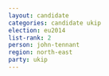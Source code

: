 ```yaml
---
layout: candidate
categories: candidate ukip
election: eu2014
list-rank: 2
person: john-tennant
region: north-east
party: ukip
---
```

